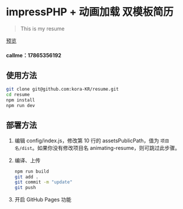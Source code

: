 # impressPHP + 动画加载 双模板简历 

> This is my resume

[ 预览 ](https://www.koras.cn)
#### callme：17865356192

## 使用方法

``` bash
git clone git@github.com:kora-KR/resume.git
cd resume
npm install
npm run dev
```

## 部署方法


1. 编辑 config/index.js，修改第 10 行的 assetsPublicPath，值为 `项目名/dist`。如果你没有修改项目名 animating-resume，则可跳过此步骤。

2. 编译、上传
    ``` bash
    npm run build
    git add .
    git commit -m "update"
    git push
    ```

3. 开启 GitHub Pages 功能

